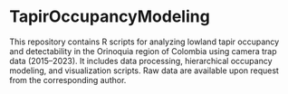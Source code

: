 # TapirOccupancyModeling
This repository contains R scripts for analyzing lowland tapir occupancy and detectability in the Orinoquia region of Colombia using camera trap data (2015–2023). It includes data processing, hierarchical occupancy modeling, and visualization scripts. Raw data are available upon request from the corresponding author.
